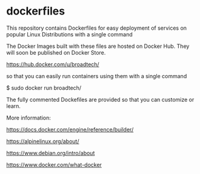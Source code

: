# dockerfiles

This repository contains Dockerfiles for easy deployment of services on popular Linux Distributions with a single command

The Docker Images built with these files are hosted on Docker Hub. They will soon be published on Docker Store.

https://hub.docker.com/u/broadtech/

so that you can easily run containers using them with a single command

$ sudo docker run broadtech/<image-name>

The fully commented Dockefiles are provided so that you can customize or learn.

More information:

https://docs.docker.com/engine/reference/builder/

https://alpinelinux.org/about/

https://www.debian.org/intro/about

https://www.docker.com/what-docker
